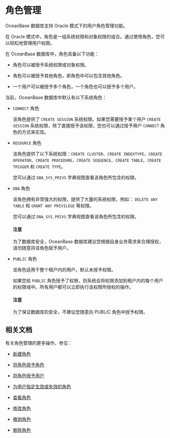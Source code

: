 # 角色管理

OceanBase 数据库支持 Oracle 模式下的用户角色管理功能。

在 Oracle 模式中，角色是一组系统权限和对象权限的组合。通过使用角色，您可以轻松地管理用户权限。

在 OceanBase 数据库中，角色具备以下功能：

* 角色可以被授予系统权限或对象权限。

* 角色可以被授予其他角色，即角色中可以包含其他角色。

* 一个用户可以被授予多个角色，一个角色也可以授予多个用户。

当前，OceanBase 数据库中默认有以下系统角色：

* `CONNECT` 角色

  该角色提供了 `CREATE SESSION` 系统权限。如果您需要授予某个用户 `CREATE SESSION` 系统权限，除了直接授予该权限，您也可以通过授予用户 `CONNECT` 角色的方式来实现。
  
* `RESOURCE` 角色

  该角色提供了以下系统权限：`CREATE CLUSTER`、`CREATE INDEXTYPE`、`CREATE OPERATOR`、`CREATE PROCEDURE`、`CREATE SEQUENCE`、`CREATE TABLE`、`CREATE TRIGGER` 和 `CREATE TYPE`。

  您可以通过 `DBA_SYS_PRIVS` 字典视图查看该角色所包含的权限。
  
* `DBA` 角色

  该角色拥有非常强大的权限，提供了大量的系统权限，例如： `DELETE ANY TABLE` 和 `GRANT ANY PRIVILEGE` 等权限。

  您可以通过 `DBA_SYS_PRIVS` 字典视图查看该角色所包含的权限。
  
  <main id="notice" type='notice'>
    <h4>注意</h4>
    <p>为了数据库安全，OceanBase 数据库建议您根据自身业务需求来合理授权，请勿随意将该角色赋予用户。</p>
  </main>
  
* `PUBLIC` 角色

  该角色适用于整个租户内的用户。默认未授予权限。

  如果您给 `PUBLIC` 角色授予了权限，则系统会将权限添加到租户内的每个用户的权限域中。所有用户都可以立即执行该权限所授权的操作。
  
  <main id="notice" type='notice'>
    <h4>注意</h4>
    <p>为了保证数据库的安全，不建议您随意向 PUBLIC 角色中授予权限。</p>
  </main>

## 相关文档

有关角色管理的更多操作，参见：

* [新建角色](../../../../../7.reference/2.administrator-guide/2.basic-database-management/4.manage-tenants/9.manage-users-and-permissions/2.oracle-mode/9.manage-roles-of-oracle-mode/2.create-role-of-oracle-mode.md)

* [将角色授予角色](../../../../../7.reference/2.administrator-guide/2.basic-database-management/4.manage-tenants/9.manage-users-and-permissions/2.oracle-mode/9.manage-roles-of-oracle-mode/3.grant-a-role-to-a-role-of-oracle-mode.md)

* [将角色授予用户](../../../../../7.reference/2.administrator-guide/2.basic-database-management/4.manage-tenants/9.manage-users-and-permissions/2.oracle-mode/9.manage-roles-of-oracle-mode/4.grant-a-role-to-a-user-of-oracle-mode.md)

* [为用户指定生效或失效的角色](../../../../../7.reference/2.administrator-guide/2.basic-database-management/4.manage-tenants/9.manage-users-and-permissions/2.oracle-mode/9.manage-roles-of-oracle-mode/5.specify-an-active-or-inactive-role-for-the-user-of-oracle-mode.md)

* [查看角色](../../../../../7.reference/2.administrator-guide/2.basic-database-management/4.manage-tenants/9.manage-users-and-permissions/2.oracle-mode/9.manage-roles-of-oracle-mode/6.view-roles-of-oracle-mode.md)

* [修改角色](../../../../../7.reference/2.administrator-guide/2.basic-database-management/4.manage-tenants/9.manage-users-and-permissions/2.oracle-mode/9.manage-roles-of-oracle-mode/7.modify-a-role-of-oracle-mode.md)

* [撤销角色](../../../../../7.reference/2.administrator-guide/2.basic-database-management/4.manage-tenants/9.manage-users-and-permissions/2.oracle-mode/9.manage-roles-of-oracle-mode/8.revoke-role-of-oracle-mode.md)

* [删除角色](../../../../../7.reference/2.administrator-guide/2.basic-database-management/4.manage-tenants/9.manage-users-and-permissions/2.oracle-mode/9.manage-roles-of-oracle-mode/9.delete-a-role-of-oracle-mode.md)

